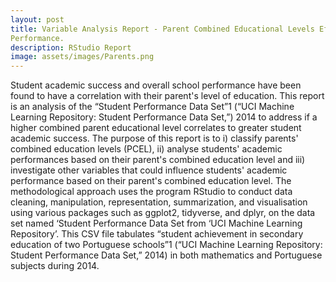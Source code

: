 ```yaml
---
layout: post
title: Variable Analysis Report - Parent Combined Educational Levels Effect on Student Academic 
Performance.
description: RStudio Report
image: assets/images/Parents.png
---
```


Student academic success and overall school performance have been found to have a correlation with
their parent's level of education. This report is an analysis of the “Student Performance Data Set”1 (“UCI 
Machine Learning Repository: Student Performance Data Set,”) 2014 to address if a higher combined parent
educational level correlates to greater student academic success. The purpose of this report is to i) classify 
parents' combined education levels (PCEL), ii) analyse students' academic performances based on their parent's 
combined education level and iii) investigate other variables that could influence students' academic
performance based on their parent's combined education level. The methodological approach uses the program 
RStudio to conduct data cleaning, manipulation, representation, summarization, and visualisation using various 
packages such as ggplot2, tidyverse, and dplyr, on the data set named ‘Student Performance Data Set from ‘UCI 
Machine Learning Repository’. This CSV file tabulates “student achievement in secondary education of two 
Portuguese schools”1 (“UCI Machine Learning Repository: Student Performance Data Set,” 2014) in both 
mathematics and Portuguese subjects during 2014.
